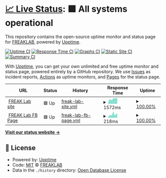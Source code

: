 # [📈 Live Status](https://FREAKLAB.github.io/status): <!--live status--> **🟩 All systems operational**

This repository contains the open-source uptime monitor and status page for [FREAKLAB](https://FREAKLAB.github.io/status), powered by [Upptime](https://github.com/upptime/upptime).

[![Uptime CI](https://github.com/FREAKLAB/status/workflows/Uptime%20CI/badge.svg)](https://github.com/FREAKLAB/status/actions?query=workflow%3A%22Uptime+CI%22)
[![Response Time CI](https://github.com/FREAKLAB/status/workflows/Response%20Time%20CI/badge.svg)](https://github.com/FREAKLAB/status/actions?query=workflow%3A%22Response+Time+CI%22)
[![Graphs CI](https://github.com/FREAKLAB/status/workflows/Graphs%20CI/badge.svg)](https://github.com/FREAKLAB/status/actions?query=workflow%3A%22Graphs+CI%22)
[![Static Site CI](https://github.com/FREAKLAB/status/workflows/Static%20Site%20CI/badge.svg)](https://github.com/FREAKLAB/status/actions?query=workflow%3A%22Static+Site+CI%22)
[![Summary CI](https://github.com/FREAKLAB/status/workflows/Summary%20CI/badge.svg)](https://github.com/FREAKLAB/status/actions?query=workflow%3A%22Summary+CI%22)

With [Upptime](https://upptime.js.org), you can get your own unlimited and free uptime monitor and status page, powered entirely by a GitHub repository. We use [Issues](https://github.com/FREAKLAB/status/issues) as incident reports, [Actions](https://github.com/FREAKLAB/status/actions) as uptime monitors, and [Pages](https://FREAKLAB.github.io/status) for the status page.

<!--start: status pages-->
<!-- This summary is generated by Upptime (https://github.com/upptime/upptime) -->
<!-- Do not edit this manually, your changes will be overwritten -->
<!-- prettier-ignore -->
| URL | Status | History | Response Time | Uptime |
| --- | ------ | ------- | ------------- | ------ |
| <img alt="" src="https://icons.duckduckgo.com/ip3/freaklab.org.ico" height="13"> [FREAK Lab site](https://freaklab.org) | 🟩 Up | [freak-lab-site.yml](https://github.com/FREAKLAB/status/commits/HEAD/history/freak-lab-site.yml) | <details><summary><img alt="Response time graph" src="./graphs/freak-lab-site/response-time-week.png" height="20"> 1572ms</summary><br><a href="https://FREAKLAB.github.io/status/history/freak-lab-site"><img alt="Response time 1562" src="https://img.shields.io/endpoint?url=https%3A%2F%2Fraw.githubusercontent.com%2FFREAKLAB%2Fstatus%2FHEAD%2Fapi%2Ffreak-lab-site%2Fresponse-time.json"></a><br><a href="https://FREAKLAB.github.io/status/history/freak-lab-site"><img alt="24-hour response time 1748" src="https://img.shields.io/endpoint?url=https%3A%2F%2Fraw.githubusercontent.com%2FFREAKLAB%2Fstatus%2FHEAD%2Fapi%2Ffreak-lab-site%2Fresponse-time-day.json"></a><br><a href="https://FREAKLAB.github.io/status/history/freak-lab-site"><img alt="7-day response time 1572" src="https://img.shields.io/endpoint?url=https%3A%2F%2Fraw.githubusercontent.com%2FFREAKLAB%2Fstatus%2FHEAD%2Fapi%2Ffreak-lab-site%2Fresponse-time-week.json"></a><br><a href="https://FREAKLAB.github.io/status/history/freak-lab-site"><img alt="30-day response time 1523" src="https://img.shields.io/endpoint?url=https%3A%2F%2Fraw.githubusercontent.com%2FFREAKLAB%2Fstatus%2FHEAD%2Fapi%2Ffreak-lab-site%2Fresponse-time-month.json"></a><br><a href="https://FREAKLAB.github.io/status/history/freak-lab-site"><img alt="1-year response time 1562" src="https://img.shields.io/endpoint?url=https%3A%2F%2Fraw.githubusercontent.com%2FFREAKLAB%2Fstatus%2FHEAD%2Fapi%2Ffreak-lab-site%2Fresponse-time-year.json"></a></details> | <details><summary><a href="https://FREAKLAB.github.io/status/history/freak-lab-site">100.00%</a></summary><a href="https://FREAKLAB.github.io/status/history/freak-lab-site"><img alt="All-time uptime 99.98%" src="https://img.shields.io/endpoint?url=https%3A%2F%2Fraw.githubusercontent.com%2FFREAKLAB%2Fstatus%2FHEAD%2Fapi%2Ffreak-lab-site%2Fuptime.json"></a><br><a href="https://FREAKLAB.github.io/status/history/freak-lab-site"><img alt="24-hour uptime 100.00%" src="https://img.shields.io/endpoint?url=https%3A%2F%2Fraw.githubusercontent.com%2FFREAKLAB%2Fstatus%2FHEAD%2Fapi%2Ffreak-lab-site%2Fuptime-day.json"></a><br><a href="https://FREAKLAB.github.io/status/history/freak-lab-site"><img alt="7-day uptime 100.00%" src="https://img.shields.io/endpoint?url=https%3A%2F%2Fraw.githubusercontent.com%2FFREAKLAB%2Fstatus%2FHEAD%2Fapi%2Ffreak-lab-site%2Fuptime-week.json"></a><br><a href="https://FREAKLAB.github.io/status/history/freak-lab-site"><img alt="30-day uptime 100.00%" src="https://img.shields.io/endpoint?url=https%3A%2F%2Fraw.githubusercontent.com%2FFREAKLAB%2Fstatus%2FHEAD%2Fapi%2Ffreak-lab-site%2Fuptime-month.json"></a><br><a href="https://FREAKLAB.github.io/status/history/freak-lab-site"><img alt="1-year uptime 99.97%" src="https://img.shields.io/endpoint?url=https%3A%2F%2Fraw.githubusercontent.com%2FFREAKLAB%2Fstatus%2FHEAD%2Fapi%2Ffreak-lab-site%2Fuptime-year.json"></a></details>
| <img alt="" src="https://icons.duckduckgo.com/ip3/www.facebook.com.ico" height="13"> [FREAK Lab FB Page](https://www.facebook.com/FreakLaboratory) | 🟩 Up | [freak-lab-fb-page.yml](https://github.com/FREAKLAB/status/commits/HEAD/history/freak-lab-fb-page.yml) | <details><summary><img alt="Response time graph" src="./graphs/freak-lab-fb-page/response-time-week.png" height="20"> 218ms</summary><br><a href="https://FREAKLAB.github.io/status/history/freak-lab-fb-page"><img alt="Response time 402" src="https://img.shields.io/endpoint?url=https%3A%2F%2Fraw.githubusercontent.com%2FFREAKLAB%2Fstatus%2FHEAD%2Fapi%2Ffreak-lab-fb-page%2Fresponse-time.json"></a><br><a href="https://FREAKLAB.github.io/status/history/freak-lab-fb-page"><img alt="24-hour response time 278" src="https://img.shields.io/endpoint?url=https%3A%2F%2Fraw.githubusercontent.com%2FFREAKLAB%2Fstatus%2FHEAD%2Fapi%2Ffreak-lab-fb-page%2Fresponse-time-day.json"></a><br><a href="https://FREAKLAB.github.io/status/history/freak-lab-fb-page"><img alt="7-day response time 218" src="https://img.shields.io/endpoint?url=https%3A%2F%2Fraw.githubusercontent.com%2FFREAKLAB%2Fstatus%2FHEAD%2Fapi%2Ffreak-lab-fb-page%2Fresponse-time-week.json"></a><br><a href="https://FREAKLAB.github.io/status/history/freak-lab-fb-page"><img alt="30-day response time 402" src="https://img.shields.io/endpoint?url=https%3A%2F%2Fraw.githubusercontent.com%2FFREAKLAB%2Fstatus%2FHEAD%2Fapi%2Ffreak-lab-fb-page%2Fresponse-time-month.json"></a><br><a href="https://FREAKLAB.github.io/status/history/freak-lab-fb-page"><img alt="1-year response time 420" src="https://img.shields.io/endpoint?url=https%3A%2F%2Fraw.githubusercontent.com%2FFREAKLAB%2Fstatus%2FHEAD%2Fapi%2Ffreak-lab-fb-page%2Fresponse-time-year.json"></a></details> | <details><summary><a href="https://FREAKLAB.github.io/status/history/freak-lab-fb-page">100.00%</a></summary><a href="https://FREAKLAB.github.io/status/history/freak-lab-fb-page"><img alt="All-time uptime 99.99%" src="https://img.shields.io/endpoint?url=https%3A%2F%2Fraw.githubusercontent.com%2FFREAKLAB%2Fstatus%2FHEAD%2Fapi%2Ffreak-lab-fb-page%2Fuptime.json"></a><br><a href="https://FREAKLAB.github.io/status/history/freak-lab-fb-page"><img alt="24-hour uptime 100.00%" src="https://img.shields.io/endpoint?url=https%3A%2F%2Fraw.githubusercontent.com%2FFREAKLAB%2Fstatus%2FHEAD%2Fapi%2Ffreak-lab-fb-page%2Fuptime-day.json"></a><br><a href="https://FREAKLAB.github.io/status/history/freak-lab-fb-page"><img alt="7-day uptime 100.00%" src="https://img.shields.io/endpoint?url=https%3A%2F%2Fraw.githubusercontent.com%2FFREAKLAB%2Fstatus%2FHEAD%2Fapi%2Ffreak-lab-fb-page%2Fuptime-week.json"></a><br><a href="https://FREAKLAB.github.io/status/history/freak-lab-fb-page"><img alt="30-day uptime 100.00%" src="https://img.shields.io/endpoint?url=https%3A%2F%2Fraw.githubusercontent.com%2FFREAKLAB%2Fstatus%2FHEAD%2Fapi%2Ffreak-lab-fb-page%2Fuptime-month.json"></a><br><a href="https://FREAKLAB.github.io/status/history/freak-lab-fb-page"><img alt="1-year uptime 99.99%" src="https://img.shields.io/endpoint?url=https%3A%2F%2Fraw.githubusercontent.com%2FFREAKLAB%2Fstatus%2FHEAD%2Fapi%2Ffreak-lab-fb-page%2Fuptime-year.json"></a></details>

<!--end: status pages-->

[**Visit our status website →**](https://FREAKLAB.github.io/status)

## 📄 License

- Powered by: [Upptime](https://github.com/upptime/upptime)
- Code: [MIT](./LICENSE) © [FREAKLAB](https://FREAKLAB.github.io/status)
- Data in the `./history` directory: [Open Database License](https://opendatacommons.org/licenses/odbl/1-0/)
